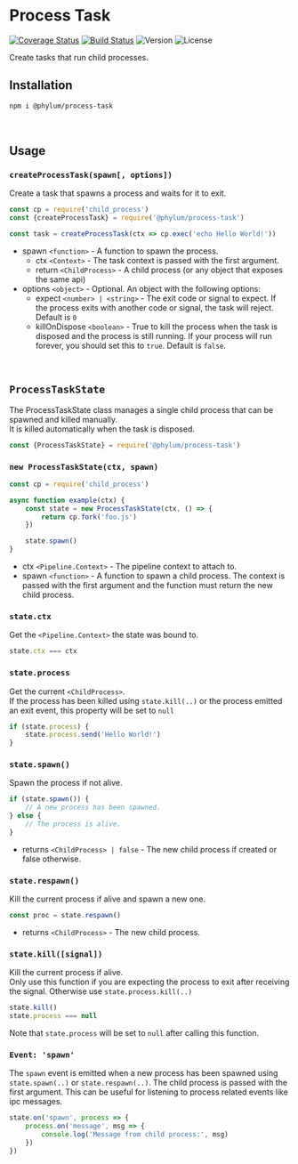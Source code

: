 # Process Task
[![Coverage Status](https://coveralls.io/repos/github/phylumjs/process-task/badge.svg?branch=master)](https://coveralls.io/github/phylumjs/process-task?branch=master)
[![Build Status](https://travis-ci.org/phylumjs/process-task.svg?branch=master)](https://travis-ci.org/phylumjs/process-task)
![Version](https://img.shields.io/npm/v/@phylum/process-task.svg)
![License](https://img.shields.io/npm/l/@phylum/process-task.svg)

Create tasks that run child processes.

## Installation
```bash
npm i @phylum/process-task
```

<br>



## Usage

### `createProcessTask(spawn[, options])`
Create a task that spawns a process and waits for it to exit.
```js
const cp = require('child_process')
const {createProcessTask} = require('@phylum/process-task')

const task = createProcessTask(ctx => cp.exec('echo Hello World!'))
```
+ spawn `<function>` - A function to spawn the process.
	+ ctx `<Context>` - The task context is passed with the first argument.
	+ return `<ChildProcess>` - A child process (or any object that exposes the same api)
+ options `<object>` - Optional. An object with the following options:
	+ expect `<number> | <string>` - The exit code or signal to expect. If the process exits with another code or signal, the task will reject. Default is `0`
	+ killOnDispose `<boolean>` - True to kill the process when the task is disposed and the process is still running. If your process will run forever, you should set this to `true`. Default is `false`.

<br>



## `ProcessTaskState`
The ProcessTaskState class manages a single child process that can be spawned and killed manually.<br>
It is killed automatically when the task is disposed.
```js
const {ProcessTaskState} = require('@phylum/process-task')
```

### `new ProcessTaskState(ctx, spawn)`
```js
const cp = require('child_process')

async function example(ctx) {
	const state = new ProcessTaskState(ctx, () => {
		return cp.fork('foo.js')
	})

	state.spawn()
}
```
+ ctx `<Pipeline.Context>` - The pipeline context to attach to.
+ spawn `<function>` - A function to spawn a child process. The context is passed with the first argument and the function must return the new child process.

### `state.ctx`
Get the `<Pipeline.Context>` the state was bound to.
```js
state.ctx === ctx
```

### `state.process`
Get the current `<ChildProcess>`.<br>
If the process has been killed using `state.kill(..)` or the process emitted an exit event, this property will be set to `null`

```js
if (state.process) {
	state.process.send('Hello World!')
}
```

### `state.spawn()`
Spawn the process if not alive.
```js
if (state.spawn()) {
	// A new process has been spawned.
} else {
	// The process is alive.
}
```
+ returns `<ChildProcess> | false` - The new child process if created or false otherwise.

### `state.respawn()`
Kill the current process if alive and spawn a new one.
```js
const proc = state.respawn()
```
+ returns `<ChildProcess>` - The new child process.

### `state.kill([signal])`
Kill the current process if alive.<br>
Only use this function if you are expecting the process to exit after receiving the signal. Otherwise use `state.process.kill(..)`
```js
state.kill()
state.process === null
```
Note that `state.process` will be set to `null` after calling this function.

### `Event: 'spawn'`
The `spawn` event is emitted when a new process has been spawned using `state.spawn(..)` or `state.respawn(..)`. The child process is passed with the first argument. This can be useful for listening to process related events like ipc messages.
```js
state.on('spawn', process => {
	process.on('message', msg => {
		console.log('Message from child process:', msg)
	})
})
```
